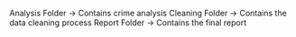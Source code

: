 Analysis Folder → Contains crime analysis
Cleaning Folder → Contains the data cleaning process
Report Folder → Contains the final report
